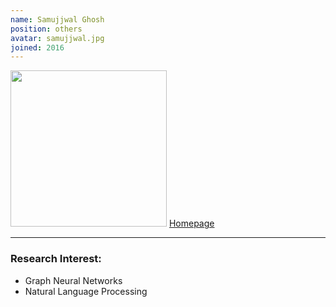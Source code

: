 ```yaml
---
name: Samujjwal Ghosh
position: others
avatar: samujjwal.jpg
joined: 2016
---
```


<img width="250" src="{{site.baseurl}}/images/people/{{page.avatar}}" data-action="zoom">
<a href="https://sites.google.com/view/samujjwal/home?authuser=0" target=_blank >Homepage</a> 

<hr>

### Research Interest:

* Graph Neural Networks
* Natural Language Processing

